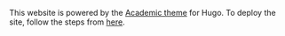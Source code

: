This website is powered by the [Academic theme](https://sourcethemes.com/academic/) for Hugo. 
To deploy the site, follow the steps from [here](https://sourcethemes.com/academic/docs/deployment/).
